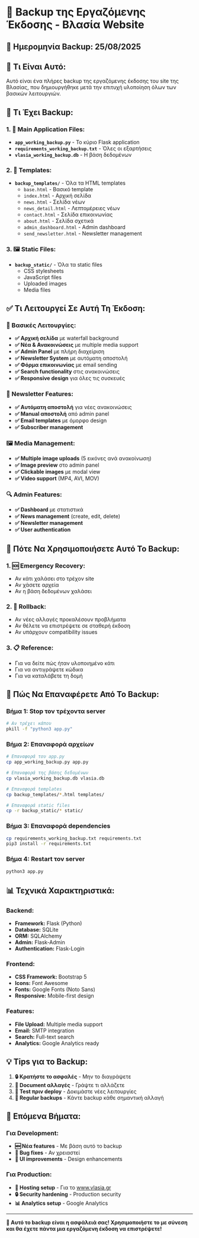 # 💾 Backup της Εργαζόμενης Έκδοσης - Βλασία Website

## 📅 **Ημερομηνία Backup:** 25/08/2025

## 🎯 **Τι Είναι Αυτό:**
Αυτό είναι ένα πλήρες backup της εργαζόμενης έκδοσης του site της Βλασίας, που δημιουργήθηκε μετά την επιτυχή υλοποίηση όλων των βασικών λειτουργιών.

## 📁 **Τι Έχει Backup:**

### **1. 🔧 Main Application Files:**
- **`app_working_backup.py`** - Το κύριο Flask application
- **`requirements_working_backup.txt`** - Όλες οι εξαρτήσεις
- **`vlasia_working_backup.db`** - Η βάση δεδομένων

### **2. 🎨 Templates:**
- **`backup_templates/`** - Όλα τα HTML templates
  - `base.html` - Βασικό template
  - `index.html` - Αρχική σελίδα
  - `news.html` - Σελίδα νέων
  - `news_detail.html` - Λεπτομέρειες νέων
  - `contact.html` - Σελίδα επικοινωνίας
  - `about.html` - Σελίδα σχετικά
  - `admin_dashboard.html` - Admin dashboard
  - `send_newsletter.html` - Newsletter management

### **3. 🖼️ Static Files:**
- **`backup_static/`** - Όλα τα static files
  - CSS stylesheets
  - JavaScript files
  - Uploaded images
  - Media files

## ✅ **Τι Λειτουργεί Σε Αυτή Τη Έκδοση:**

### **🚀 Βασικές Λειτουργίες:**
- **✅ Αρχική σελίδα** με waterfall background
- **✅ Νέα & Ανακοινώσεις** με multiple media support
- **✅ Admin Panel** με πλήρη διαχείριση
- **✅ Newsletter System** με αυτόματη αποστολή
- **✅ Φόρμα επικοινωνίας** με email sending
- **✅ Search functionality** στις ανακοινώσεις
- **✅ Responsive design** για όλες τις συσκευές

### **📧 Newsletter Features:**
- **✅ Αυτόματη αποστολή** για νέες ανακοινώσεις
- **✅ Manual αποστολή** από admin panel
- **✅ Email templates** με όμορφο design
- **✅ Subscriber management**

### **🖼️ Media Management:**
- **✅ Multiple image uploads** (5 εικόνες ανά ανακοίνωση)
- **✅ Image preview** στο admin panel
- **✅ Clickable images** με modal view
- **✅ Video support** (MP4, AVI, MOV)

### **🔍 Admin Features:**
- **✅ Dashboard** με στατιστικά
- **✅ News management** (create, edit, delete)
- **✅ Newsletter management**
- **✅ User authentication**

## 🚨 **Πότε Να Χρησιμοποιήσετε Αυτό Το Backup:**

### **1. 🆘 Emergency Recovery:**
- Αν κάτι χαλάσει στο τρέχον site
- Αν χάσετε αρχεία
- Αν η βάση δεδομένων χαλάσει

### **2. 🔄 Rollback:**
- Αν νέες αλλαγές προκαλέσουν προβλήματα
- Αν θέλετε να επιστρέψετε σε σταθερή έκδοση
- Αν υπάρχουν compatibility issues

### **3. 📋 Reference:**
- Για να δείτε πώς ήταν υλοποιημένο κάτι
- Για να αντιγράψετε κώδικα
- Για να καταλάβετε τη δομή

## 🔧 **Πώς Να Επαναφέρετε Από Το Backup:**

### **Βήμα 1: Stop τον τρέχοντα server**
```bash
# Αν τρέχει κάπου
pkill -f "python3 app.py"
```

### **Βήμα 2: Επαναφορά αρχείων**
```bash
# Επαναφορά του app.py
cp app_working_backup.py app.py

# Επαναφορά της βάσης δεδομένων
cp vlasia_working_backup.db vlasia.db

# Επαναφορά templates
cp backup_templates/*.html templates/

# Επαναφορά static files
cp -r backup_static/* static/
```

### **Βήμα 3: Επαναφορά dependencies**
```bash
cp requirements_working_backup.txt requirements.txt
pip3 install -r requirements.txt
```

### **Βήμα 4: Restart τον server**
```bash
python3 app.py
```

## 📊 **Τεχνικά Χαρακτηριστικά:**

### **Backend:**
- **Framework:** Flask (Python)
- **Database:** SQLite
- **ORM:** SQLAlchemy
- **Admin:** Flask-Admin
- **Authentication:** Flask-Login

### **Frontend:**
- **CSS Framework:** Bootstrap 5
- **Icons:** Font Awesome
- **Fonts:** Google Fonts (Noto Sans)
- **Responsive:** Mobile-first design

### **Features:**
- **File Upload:** Multiple media support
- **Email:** SMTP integration
- **Search:** Full-text search
- **Analytics:** Google Analytics ready

## 💡 **Tips για το Backup:**

1. **🔒 Κρατήστε το ασφαλές** - Μην το διαγράψετε
2. **📝 Document αλλαγές** - Γράψτε τι αλλάζετε
3. **🔄 Test πριν deploy** - Δοκιμάστε νέες λειτουργίες
4. **💾 Regular backups** - Κάντε backup κάθε σημαντική αλλαγή

## 🎯 **Επόμενα Βήματα:**

### **Για Development:**
- **🆕 Νέα features** - Με βάση αυτό το backup
- **🐛 Bug fixes** - Αν χρειαστεί
- **🎨 UI improvements** - Design enhancements

### **Για Production:**
- **🚀 Hosting setup** - Για το www.vlasia.gr
- **🔒 Security hardening** - Production security
- **📊 Analytics setup** - Google Analytics

---

**🎉 Αυτό το backup είναι η ασφάλειά σας! Χρησιμοποιήστε το με σύνεση και θα έχετε πάντα μια εργαζόμενη έκδοση να επιστρέψετε!**
